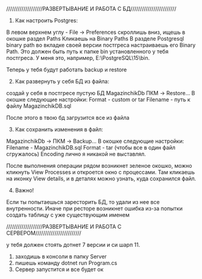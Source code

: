 ///////////////////РАЗВЕРТЫВАНИЕ И РАБОТА С БД////////////////////////

1) Как настроить Postgres:

В левом верхнем углу - File -> Preferences
скроллишь вниз, ищешь в окошке раздел Paths
Кликаешь на Binary Paths
В разделе Postgresql binary path во вкладке своей версии постгреса 
настраиваешь его Binary Path. Это должен быть путь к папке bin установленного у тебя постгреса.
У меня это, например, E:\PostgreSQL\15\bin. 

Теперь у тебя будут работать backup и restore


2) Как развернуть у себя БД из файла:

создай у себя в постгресе пустую БД MagazinchikDb
ПКМ -> Restore...
В окошке следующие настройки:
Format - custom or tar
Filename - путь к файлу MagazinchikDB.sql

После этого в твою бд загрузится все из файла



3) Как сохранить изменения в файл:

MagazinchikDb -> ПКМ -> Backup...
В окошке следующие настройки:
Filename - MagazinchikDB.sql
Format - tar (чтобы все в один файл сгружалось)
Encoding лично я никакой не выставлял.

После выполнения операции рядом возникнет зеленое окошко, можно кликнуть View Processes
и откроется окно с процессами. Там кликаешь на иконку View details, и в деталях можно узнать, куда сохранился файл.





4) Важно!

Если ты попытаешься заресторить БД, то удали из нее все внутренности. Иначе при ресторе возникнет ошибка из-за попытки создать таблицу с уже существующим именем


///////////////////РАЗВЕРТЫВАНИЕ И РАБОТА С СЕРВЕРОМ////////////////////////

у тебя должен стоять дотнет 7 версии и си шарп 11.

1) заходишь в консоли в папку Server
2) пишешь команду dotnet run Program.cs
3) Сервер запустится и все будет ок